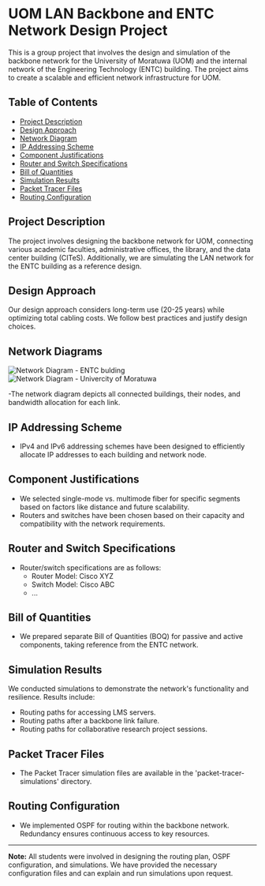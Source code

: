 # UOM LAN Backbone and ENTC Network Design Project
 
This is a group project that involves the design and simulation of the backbone network for the University of Moratuwa (UOM) and the internal network of the Engineering Technology (ENTC) building. The project aims to create a scalable and efficient network infrastructure for UOM.

## Table of Contents

- [Project Description](#project-description)
- [Design Approach](#design-approach)
- [Network Diagram](#network-diagram)
- [IP Addressing Scheme](#ip-addressing-scheme)
- [Component Justifications](#component-justifications)
- [Router and Switch Specifications](#router-and-switch-specifications)
- [Bill of Quantities](#bill-of-quantities)
- [Simulation Results](#simulation-results)
- [Packet Tracer Files](#packet-tracer-files)
- [Routing Configuration](#routing-configuration)

## Project Description

The project involves designing the backbone network for UOM, connecting various academic faculties, administrative offices, the library, and the data center building (CITeS). Additionally, we are simulating the LAN network for the ENTC building as a reference design.

## Design Approach

Our design approach considers long-term use (20-25 years) while optimizing total cabling costs. We follow best practices and justify design choices.

## Network Diagrams

![Network Diagram - ENTC bulding ](https://github.com/madusanakcs/Design-of-Local-Area-Network-backbone-network/blob/main/stage%201/Screenshot%202023-09-20%20012734.png)
![Network Diagram - Univercity of Moratuwa](https://github.com/madusanakcs/Design-of-Local-Area-Network-backbone-network/blob/main/stage%201/Screenshot%202023-09-20%20012814.png)

-The network diagram depicts all connected buildings, their nodes, and bandwidth allocation for each link.

## IP Addressing Scheme

- IPv4 and IPv6 addressing schemes have been designed to efficiently allocate IP addresses to each building and network node.

## Component Justifications

- We selected single-mode vs. multimode fiber for specific segments based on factors like distance and future scalability.
- Routers and switches have been chosen based on their capacity and compatibility with the network requirements.

## Router and Switch Specifications

- Router/switch specifications are as follows:
  - Router Model: Cisco XYZ
  - Switch Model: Cisco ABC
  - ...

## Bill of Quantities

- We prepared separate Bill of Quantities (BOQ) for passive and active components, taking reference from the ENTC network.

## Simulation Results

We conducted simulations to demonstrate the network's functionality and resilience. Results include:

- Routing paths for accessing LMS servers.
- Routing paths after a backbone link failure.
- Routing paths for collaborative research project sessions.

## Packet Tracer Files

- The Packet Tracer simulation files are available in the 'packet-tracer-simulations' directory.

## Routing Configuration

- We implemented OSPF for routing within the backbone network. Redundancy ensures continuous access to key resources.

---

**Note:** All students were involved in designing the routing plan, OSPF configuration, and simulations. We have provided the necessary configuration files and can explain and run simulations upon request.



